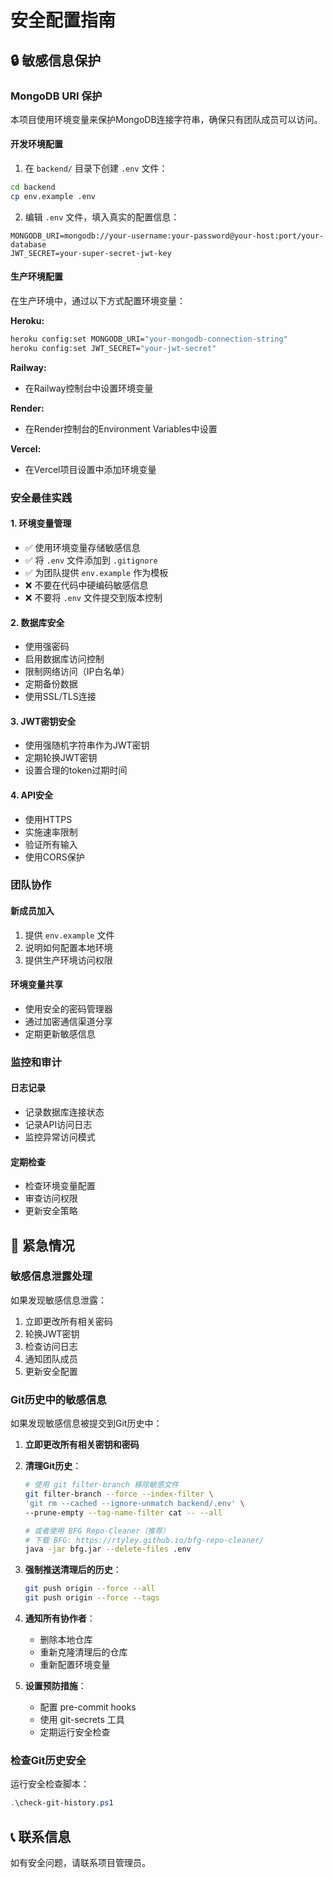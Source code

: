# 安全配置指南

## 🔒 敏感信息保护

### MongoDB URI 保护

本项目使用环境变量来保护MongoDB连接字符串，确保只有团队成员可以访问。

#### 开发环境配置

1. 在 `backend/` 目录下创建 `.env` 文件：
```bash
cd backend
cp env.example .env
```

2. 编辑 `.env` 文件，填入真实的配置信息：
```env
MONGODB_URI=mongodb://your-username:your-password@your-host:port/your-database
JWT_SECRET=your-super-secret-jwt-key
```

#### 生产环境配置

在生产环境中，通过以下方式配置环境变量：

**Heroku:**
```bash
heroku config:set MONGODB_URI="your-mongodb-connection-string"
heroku config:set JWT_SECRET="your-jwt-secret"
```

**Railway:**
- 在Railway控制台中设置环境变量

**Render:**
- 在Render控制台的Environment Variables中设置

**Vercel:**
- 在Vercel项目设置中添加环境变量

### 安全最佳实践

#### 1. 环境变量管理
- ✅ 使用环境变量存储敏感信息
- ✅ 将 `.env` 文件添加到 `.gitignore`
- ✅ 为团队提供 `env.example` 作为模板
- ❌ 不要在代码中硬编码敏感信息
- ❌ 不要将 `.env` 文件提交到版本控制

#### 2. 数据库安全
- 使用强密码
- 启用数据库访问控制
- 限制网络访问（IP白名单）
- 定期备份数据
- 使用SSL/TLS连接

#### 3. JWT密钥安全
- 使用强随机字符串作为JWT密钥
- 定期轮换JWT密钥
- 设置合理的token过期时间

#### 4. API安全
- 使用HTTPS
- 实施速率限制
- 验证所有输入
- 使用CORS保护

### 团队协作

#### 新成员加入
1. 提供 `env.example` 文件
2. 说明如何配置本地环境
3. 提供生产环境访问权限

#### 环境变量共享
- 使用安全的密码管理器
- 通过加密通信渠道分享
- 定期更新敏感信息

### 监控和审计

#### 日志记录
- 记录数据库连接状态
- 记录API访问日志
- 监控异常访问模式

#### 定期检查
- 检查环境变量配置
- 审查访问权限
- 更新安全策略

## 🚨 紧急情况

### 敏感信息泄露处理

如果发现敏感信息泄露：

1. 立即更改所有相关密码
2. 轮换JWT密钥
3. 检查访问日志
4. 通知团队成员
5. 更新安全配置

### Git历史中的敏感信息

如果发现敏感信息被提交到Git历史中：

1. **立即更改所有相关密钥和密码**
2. **清理Git历史**：
   ```bash
   # 使用 git filter-branch 移除敏感文件
   git filter-branch --force --index-filter \
   'git rm --cached --ignore-unmatch backend/.env' \
   --prune-empty --tag-name-filter cat -- --all
   
   # 或者使用 BFG Repo-Cleaner（推荐）
   # 下载 BFG: https://rtyley.github.io/bfg-repo-cleaner/
   java -jar bfg.jar --delete-files .env
   ```

3. **强制推送清理后的历史**：
   ```bash
   git push origin --force --all
   git push origin --force --tags
   ```

4. **通知所有协作者**：
   - 删除本地仓库
   - 重新克隆清理后的仓库
   - 重新配置环境变量

5. **设置预防措施**：
   - 配置 pre-commit hooks
   - 使用 git-secrets 工具
   - 定期运行安全检查

### 检查Git历史安全

运行安全检查脚本：
```powershell
.\check-git-history.ps1
```

## 📞 联系信息

如有安全问题，请联系项目管理员。
